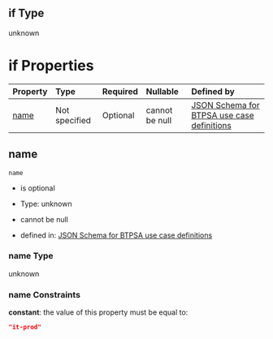 ## if Type

unknown

# if Properties

| Property      | Type          | Required | Nullable       | Defined by                                                                                                                                                                                                        |
| :------------ | :------------ | :------- | :------------- | :---------------------------------------------------------------------------------------------------------------------------------------------------------------------------------------------------------------- |
| [name](#name) | Not specified | Optional | cannot be null | [JSON Schema for BTPSA use case definitions](btpsa-usecase-properties-services-items-allof-2-then-allof-27-if-properties-name.md "undefined#/properties/services/items/allOf/2/then/allOf/27/if/properties/name") |

## name



`name`

*   is optional

*   Type: unknown

*   cannot be null

*   defined in: [JSON Schema for BTPSA use case definitions](btpsa-usecase-properties-services-items-allof-2-then-allof-27-if-properties-name.md "undefined#/properties/services/items/allOf/2/then/allOf/27/if/properties/name")

### name Type

unknown

### name Constraints

**constant**: the value of this property must be equal to:

```json
"it-prod"
```
